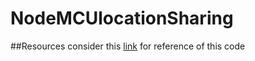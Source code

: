 # NodeMCUlocationSharing

##Resources
consider this [link](https://randomnerdtutorials.com/esp8266-nodemcu-http-get-post-arduino/) for reference of this code
